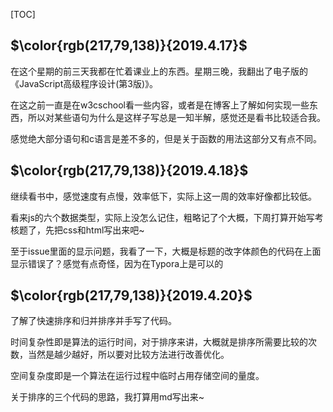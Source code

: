 [TOC]

##  $\color{rgb(217,79,138)}{2019.4.17}$

在这个星期的前三天我都在忙着课业上的东西。星期三晚，我翻出了电子版的《JavaScript高级程序设计(第3版)》。

在这之前一直是在w3cschool看一些内容，或者是在博客上了解如何实现一些东西，所以对某些语句为什么是这样子写总是一知半解，感觉还是看书比较适合我。

感觉绝大部分语句和c语言是差不多的，但是关于函数的用法这部分又有点不同。

## $\color{rgb(217,79,138)}{2019.4.18}$

继续看书中，感觉速度有点慢，效率低下，实际上这一周的效率好像都比较低。

看来js的六个数据类型，实际上没怎么记住，粗略记了个大概，下周打算开始写考核题了，先把css和html写出来吧~

至于issue里面的显示问题，我看了一下，大概是标题的改字体颜色的代码在上面显示错误了？感觉有点奇怪，因为在Typora上是可以的

## $\color{rgb(217,79,138)}{2019.4.20}$

了解了快速排序和归并排序并手写了代码。

时间复杂性即是算法的运行时间，对于排序来讲，大概就是排序所需要比较的次数，当然是越少越好，所以要对比较方法进行改善优化。

空间复杂度即是一个算法在运行过程中临时占用存储空间的量度。

关于排序的三个代码的思路，我打算用md写出来~
